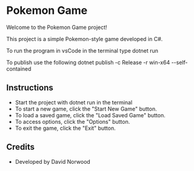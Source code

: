 # Pokemon Game

Welcome to the Pokemon Game project!

This project is a simple Pokemon-style game developed in C#.

To run the program in vsCode in the terminal type 
dotnet run

To publish use the following
dotnet publish -c Release -r win-x64 --self-contained

## Instructions
- Start the project with dotnet run in the terminal
- To start a new game, click the "Start New Game" button.
- To load a saved game, click the "Load Saved Game" button.
- To access options, click the "Options" button.
- To exit the game, click the "Exit" button.

## Credits
- Developed by David Norwood
